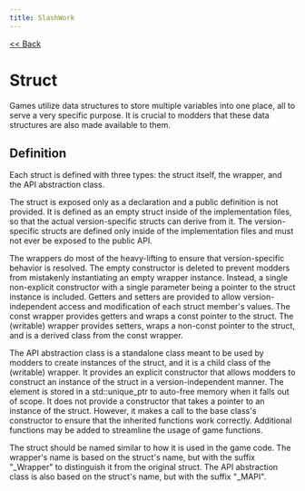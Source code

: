 ```yaml
---
title: SlashWork
---
```

[<< Back](../)

# Struct
Games utilize data structures to store multiple variables into one place, all to serve a very specific purpose. It is crucial to modders that these data structures are also made available to them.

## Definition
Each struct is defined with three types: the struct itself, the wrapper, and the API abstraction class.

The struct is exposed only as a declaration and a public definition is not provided. It is defined as an empty struct inside of the implementation files, so that the actual version-specific structs can derive from it. The version-specific structs are defined only inside of the implementation files and must not ever be exposed to the public API.

The wrappers do most of the heavy-lifting to ensure that version-specific behavior is resolved. The empty constructor is deleted to prevent modders from mistakenly instantiating an empty wrapper instance. Instead, a single non-explicit constructor with a single parameter being a pointer to the struct instance is included. Getters and setters are provided to allow version-independent access and modification of each struct member's values. The const wrapper provides getters and wraps a const pointer to the struct. The (writable) wrapper provides setters, wraps a non-const pointer to the struct, and is a derived class from the const wrapper.

The API abstraction class is a standalone class meant to be used by modders to create instances of the struct, and it is a child class of the (writable) wrapper. It provides an explicit constructor that allows modders to construct an instance of the struct in a version-independent manner. The element is stored in a std::unique_ptr to auto-free memory when it falls out of scope. It does not provide a constructor that takes a pointer to an instance of the struct. However, it makes a call to the base class's constructor to ensure that the inherited functions work correctly. Additional functions may be added to streamline the usage of game functions.

The struct should be named similar to how it is used in the game code. The wrapper's name is based on the struct's name, but with the suffix "\_Wrapper" to distinguish it from the original struct. The API abstraction class is also based on the struct's name, but with the suffix "\_MAPI".
